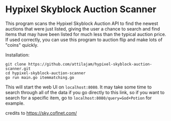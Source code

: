 # Hypixel Skyblock Auction Scanner
This program scans the Hypixel Skyblock Auction API to find the newest auctions that were just listed, giving the user a chance to search and find items that may have been listed for much less than the typical auction price. If used correctly, you can use this program to auction flip and make lots of "coins" quickly.

Installation:
```
git clone https://github.com/attilajam/hypixel-skyblock-auction-scanner.git
cd hypixel-skyblock-auction-scanner
go run main.go itemmatching.go
```
This will start the web UI on `localhost:8080`. It may take some time to search through all of the data if you go directly to this link, so if you want to search for a specific item, go to `localhost:8080/query=God+Potion` for example.

credits to https://sky.coflnet.com/
